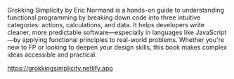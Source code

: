 Grokking Simplicity by Eric Normand is a hands-on guide to understanding functional programming by breaking down code into three intuitive categories: actions, calculations, and data. It helps developers write cleaner, more predictable software—especially in languages like JavaScript—by applying functional principles to real-world problems. Whether you're new to FP or looking to deepen your design skills, this book makes complex ideas accessible and practical.

https://grokkingsimplicity.netlify.app
